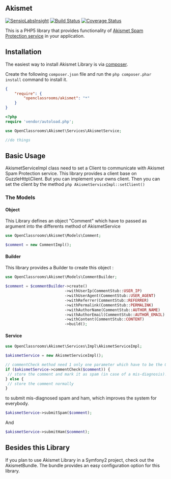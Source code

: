 Akismet
-------
[![SensioLabsInsight](https://insight.sensiolabs.com/projects/dbe229b7-2d94-4b89-ae1b-94acb80ee91d/mini.png)](https://insight.sensiolabs.com/projects/dbe229b7-2d94-4b89-ae1b-94acb80ee91d)
[![Build Status](https://travis-ci.org/OpenClassrooms/Akismet.svg)](https://travis-ci.org/OpenClassrooms/Akismet)
[![Coverage Status](https://coveralls.io/repos/OpenClassrooms/Akismet/badge.svg?branch=master)](https://coveralls.io/r/OpenClassrooms/Akismet?branch=master)

This is a PHP5 library that provides functionality of [Akismet Spam Protection service](https://akismet.com/) in your application.

## Installation
The easiest way to install Akismet Library is via [composer](http://getcomposer.org/).

Create the following `composer.json` file and run the `php composer.phar install` command to install it.

```json
{
    "require": {
        "openclassrooms/akismet": "*"
    }
}
```
```php
<?php
require 'vendor/autoload.php';

use OpenClassrooms\Akismet\Services\AkismetService;

//do things
```
<a name="install-nocomposer"/>

## Basic Usage
AkismetServiceImpl class need to set a Client to communicate with Akismet Spam Protection service. This library provides a client base on GuzzleHttp\Client. But you can implement your owns client. Then you can set the client by the method ```php AkismetServiceImpl::setClient()```

### The Models
#### Object
This Library defines an object "Comment" which have to passed as argument into the differents method of AkismetService
```php
use OpenClassrooms\Akismet\Models\Comment;

$comment = new CommentImpl();
```
#### Builder
This library provides a Builder to create this object : 
```php
use OpenClassrooms\Akismet\Models\CommentBuilder;

$comment = $commentBuilder->create()
                          ->withUserIp(CommentStub::USER_IP)
                          ->withUserAgent(CommentStub::USER_AGENT)
                          ->withReferrer(CommentStub::REFERRER)
                          ->withPermalink(CommentStub::PERMALINK)
                          ->withAuthorName(CommentStub::AUTHOR_NAME)
                          ->withAuthorEmail(CommentStub::AUTHOR_EMAIL)
                          ->withContent(CommentStub::CONTENT)
                          ->build();
```
#### Service
```php
use OpenClassrooms\Akismet\Services\Impl\AkismetServiceImpl;

$akismetService = new AkismetServiceImpl();

// commentCheck method need 1 only one parameter which have to be the Object Comment to check
if ($akismetService->commentCheck($comment)) {
 // store the comment and mark it as spam (in case of a mis-diagnosis).
} else {
 // store the comment normally
}
```
to submit mis-diagnosed spam and ham, which improves the system for everybody.
```php
$akismetService->submitSpam($comment);
```
And
```php
$akismetService->submitHam($comment);
```

## Besides this Library
If you plan to use Akismet Library in a Symfony2 project, check out the AkismetBundle. The bundle provides an easy configuration option for this library.
